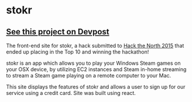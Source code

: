 # stokr
## [See this project on Devpost](http://www.devpost.com/software/stokr)

The front-end site for stokr, a hack submitted to [Hack the North 2015](http://hackthenorth2015.devpost.com/) that ended up placing in the Top 10 and winning the hackathon!

stokr is an app which allows you to play your Windows Steam games on your OSX device, by utilizing EC2 instances and Steam in-home streaming to stream a Steam game playing on a remote computer to your Mac.

This site displays the features of stokr and allows a user to sign up for our service using a credit card. Site was built using react.
